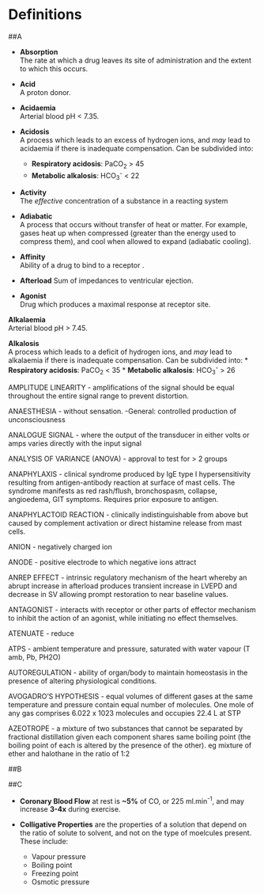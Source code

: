 # Definitions

##A
* **Absorption**  
The rate at which a drug leaves its site of administration and the extent to which this occurs.

* **Acid**  
A proton donor.

* **Acidaemia**  
Arterial blood pH < 7.35.

* **Acidosis**  
A process which leads to an excess of hydrogen ions, and *may* lead to acidaemia if there is inadequate compensation. Can be subdivided into:
    * **Respiratory acidosis**: PaCO<sub>2</sub> > 45
    * **Metabolic alkalosis**: HCO<sub>3</sub><sup>-</sup> < 22

* **Activity**  
The *effective* concentration of a substance in a reacting system

* **Adiabatic**  
A process that occurs without transfer of heat or matter. For example, gases heat up when compressed (greater than the energy used to compress them), and cool when allowed to expand (adiabatic cooling).

* **Affinity**  
Ability of a drug to bind to a receptor.

* **Afterload**
Sum of impedances to ventricular ejection.

* **Agonist**  
Drug which produces a maximal response at receptor site.

**Alkalaemia**  
Arterial blood pH > 7.45.

**Alkalosis**  
A process which leads to a deficit of hydrogen ions, and *may* lead to alkalaemia if there is inadequate compensation. Can be subdivided into:
    * **Respiratory acidosis**: PaCO<sub>2</sub> < 35
    * **Metabolic alkalosis**: HCO<sub>3</sub><sup>-</sup> > 26


AMPLITUDE LINEARITY - amplifications of the signal should be equal throughout the entire signal range to prevent distortion.

ANAESTHESIA - without sensation.
-General: controlled production of unconsciousness

ANALOGUE SIGNAL - where the output of the transducer in either volts or amps varies directly with the input signal

ANALYSIS OF VARIANCE (ANOVA) - approval to test 
for > 2 groups 

 ANAPHYLAXIS - clinical syndrome produced by IgE type I hypersensitivity resulting from antigen-antibody reaction at surface of mast cells. The syndrome manifests as red rash/flush, bronchospasm, collapse, angioedema, GIT symptoms. Requires prior exposure to antigen.

ANAPHYLACTOID REACTION - clinically indistinguishable from above but caused by complement activation or direct histamine release from mast cells.

ANION - negatively  charged ion

ANODE - positive electrode to which negative ions attract

ANREP EFFECT - intrinsic regulatory mechanism of the heart whereby an abrupt increase in afterload produces transient increase in  LVEPD and decrease in SV allowing prompt restoration to near baseline values. 

ANTAGONIST - interacts with receptor or other parts of effector mechanism to inhibit the action of an agonist, while initiating no effect themselves.

ATENUATE - reduce

ATPS - ambient temperature and pressure, saturated with water vapour  (T amb, Pb, PH2O)

AUTOREGULATION - ability of organ/body to maintain homeostasis in the presence of altering physiological conditions.

AVOGADRO’S HYPOTHESIS - equal volumes of different gases at the same temperature and pressure contain equal number of molecules. One mole of any gas comprises 6.022 x 1023 molecules and occupies 22.4 L at STP

AZEOTROPE - a mixture of two substances that cannot be separated by fractional distillation given each component shares same boiling point (the boiling point of each is altered by the presence of the other). eg  mixture of ether and halothane in the ratio of  1:2

##B

##C
* **Coronary Blood Flow** at rest is **~5%** of CO, or 225 ml.min<sup>-1</sup>, and may increase **3-4x** during exercise.

* **Colligative Properties** are the properties of a solution that depend on the ratio of solute to solvent, and not on the type of moelcules present. These include:
  * Vapour pressure
  * Boiling point
  * Freezing point
  * Osmotic pressure
